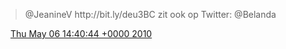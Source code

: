 > @JeanineV  http://bit\.ly/deu3BC zit ook op Twitter: @Belanda

<img src="../../media/tweet.ico" width="12" /> [Thu May 06 14:40:44 +0000 2010](https://twitter.com/DromerDenker/status/13490892530)